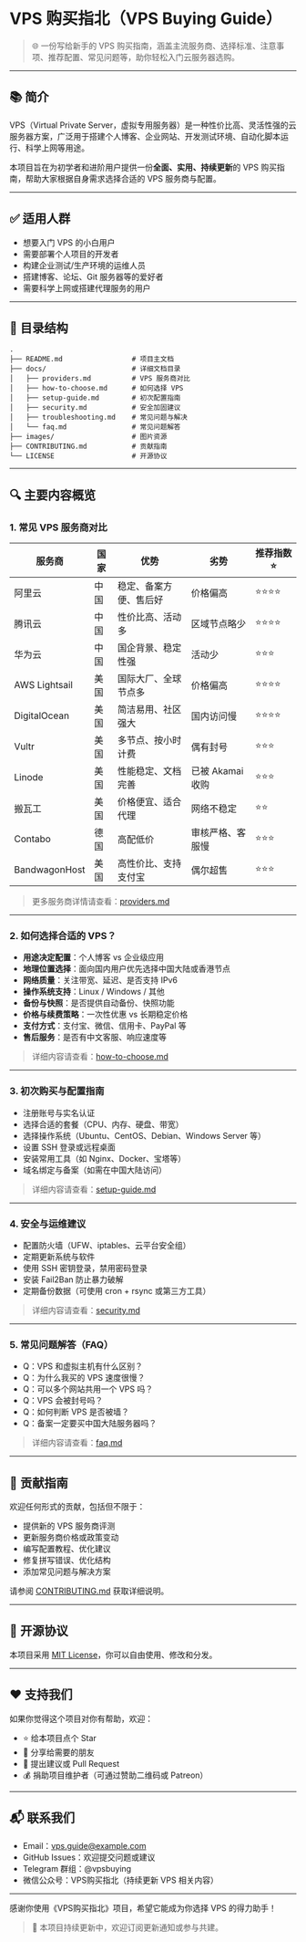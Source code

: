 # VPS 购买指北（VPS Buying Guide）

> 🌐 一份写给新手的 VPS 购买指南，涵盖主流服务商、选择标准、注意事项、推荐配置、常见问题等，助你轻松入门云服务器选购。

---

## 📚 简介

VPS（Virtual Private Server，虚拟专用服务器）是一种性价比高、灵活性强的云服务器方案，广泛用于搭建个人博客、企业网站、开发测试环境、自动化脚本运行、科学上网等用途。

本项目旨在为初学者和进阶用户提供一份**全面、实用、持续更新**的 VPS 购买指南，帮助大家根据自身需求选择合适的 VPS 服务商与配置。

---

## ✅ 适用人群

- 想要入门 VPS 的小白用户
- 需要部署个人项目的开发者
- 构建企业测试/生产环境的运维人员
- 搭建博客、论坛、Git 服务器等的爱好者
- 需要科学上网或搭建代理服务的用户

---

## 🧭 目录结构

```
.
├── README.md                 # 项目主文档
├── docs/                     # 详细文档目录
│   ├── providers.md          # VPS 服务商对比
│   ├── how-to-choose.md      # 如何选择 VPS
│   ├── setup-guide.md        # 初次配置指南
│   ├── security.md           # 安全加固建议
│   ├── troubleshooting.md    # 常见问题与解决
│   └── faq.md                # 常见问题解答
├── images/                   # 图片资源
├── CONTRIBUTING.md           # 贡献指南
└── LICENSE                   # 开源协议
```

---

## 🔍 主要内容概览

### 1. 常见 VPS 服务商对比

| 服务商       | 国家 | 优势 | 劣势 | 推荐指数 ⭐ |
|--------------|------|------|------|-------------|
| 阿里云       | 中国 | 稳定、备案方便、售后好 | 价格偏高 | ⭐⭐⭐⭐ |
| 腾讯云       | 中国 | 性价比高、活动多 | 区域节点略少 | ⭐⭐⭐⭐ |
| 华为云       | 中国 | 国企背景、稳定性强 | 活动少 | ⭐⭐⭐ |
| AWS Lightsail| 美国 | 国际大厂、全球节点多 | 价格偏高 | ⭐⭐⭐⭐ |
| DigitalOcean | 美国 | 简洁易用、社区强大 | 国内访问慢 | ⭐⭐⭐⭐ |
| Vultr        | 美国 | 多节点、按小时计费 | 偶有封号 | ⭐⭐⭐ |
| Linode       | 美国 | 性能稳定、文档完善 | 已被 Akamai 收购 | ⭐⭐⭐ |
| 搬瓦工       | 美国 | 价格便宜、适合代理 | 网络不稳定 | ⭐⭐ |
| Contabo      | 德国 | 高配低价 | 审核严格、客服慢 | ⭐⭐⭐ |
| BandwagonHost| 美国 | 高性价比、支持支付宝 | 偶尔超售 | ⭐⭐⭐ |

> 更多服务商详情请查看：[providers.md](docs/providers.md)

---

### 2. 如何选择合适的 VPS？

- **用途决定配置**：个人博客 vs 企业级应用
- **地理位置选择**：面向国内用户优先选择中国大陆或香港节点
- **网络质量**：关注带宽、延迟、是否支持 IPv6
- **操作系统支持**：Linux / Windows / 其他
- **备份与快照**：是否提供自动备份、快照功能
- **价格与续费策略**：一次性优惠 vs 长期稳定价格
- **支付方式**：支付宝、微信、信用卡、PayPal 等
- **售后服务**：是否有中文客服、响应速度等

> 详细内容请查看：[how-to-choose.md](docs/how-to-choose.md)

---

### 3. 初次购买与配置指南

- 注册账号与实名认证
- 选择合适的套餐（CPU、内存、硬盘、带宽）
- 选择操作系统（Ubuntu、CentOS、Debian、Windows Server 等）
- 设置 SSH 登录或远程桌面
- 安装常用工具（如 Nginx、Docker、宝塔等）
- 域名绑定与备案（如需在中国大陆访问）

> 详细内容请查看：[setup-guide.md](docs/setup-guide.md)

---

### 4. 安全与运维建议

- 配置防火墙（UFW、iptables、云平台安全组）
- 定期更新系统与软件
- 使用 SSH 密钥登录，禁用密码登录
- 安装 Fail2Ban 防止暴力破解
- 定期备份数据（可使用 cron + rsync 或第三方工具）

> 详细内容请查看：[security.md](docs/security.md)

---

### 5. 常见问题解答（FAQ）

- Q：VPS 和虚拟主机有什么区别？
- Q：为什么我买的 VPS 速度很慢？
- Q：可以多个网站共用一个 VPS 吗？
- Q：VPS 会被封号吗？
- Q：如何判断 VPS 是否被墙？
- Q：备案一定要买中国大陆服务器吗？

> 详细内容请查看：[faq.md](docs/faq.md)

---

## 🤝 贡献指南

欢迎任何形式的贡献，包括但不限于：

- 提供新的 VPS 服务商评测
- 更新服务商价格或政策变动
- 编写配置教程、优化建议
- 修复拼写错误、优化结构
- 添加常见问题与解决方案

请参阅 [CONTRIBUTING.md](CONTRIBUTING.md) 获取详细说明。

---

## 📄 开源协议

本项目采用 [MIT License](LICENSE)，你可以自由使用、修改和分发。

---

## ❤️ 支持我们

如果你觉得这个项目对你有帮助，欢迎：

- ⭐ 给本项目点个 Star
- 📣 分享给需要的朋友
- 💬 提出建议或 Pull Request
- 💰 捐助项目维护者（可通过赞助二维码或 Patreon）

---

## 📬 联系我们

- Email：vps.guide@example.com
- GitHub Issues：欢迎提交问题或建议
- Telegram 群组：@vpsbuying
- 微信公众号：VPS购买指北（持续更新 VPS 相关内容）

---

感谢你使用《VPS购买指北》项目，希望它能成为你选择 VPS 的得力助手！

> 📌 本项目持续更新中，欢迎订阅更新通知或参与共建。
